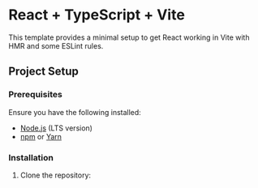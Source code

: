 # React + TypeScript + Vite

This template provides a minimal setup to get React working in Vite with HMR and some ESLint rules.

## Project Setup

### Prerequisites

Ensure you have the following installed:

- [Node.js](https://nodejs.org/) (LTS version)
- [npm](https://www.npmjs.com/) or [Yarn](https://yarnpkg.com/)

### Installation

1. Clone the repository: